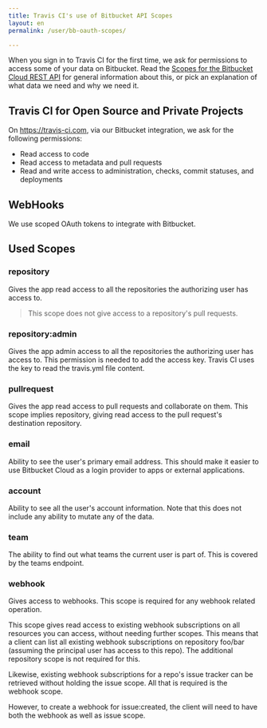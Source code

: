 ```yaml
---
title: Travis CI's use of Bitbucket API Scopes
layout: en
permalink: /user/bb-oauth-scopes/

---
```


When you sign in to Travis CI for the first time, we ask for permissions to access
some of your data on Bitbucket. Read the
[Scopes for the Bitbucket Cloud REST API](https://developer.atlassian.com/cloud/bitbucket/bitbucket-cloud-rest-api-scopes/)
for general information about this, or pick an explanation of what data we need and why we need it.

## Travis CI for Open Source and Private Projects

On <https://travis-ci.com>, via our Bitbucket integration, we ask for the following permissions:

- Read access to code
- Read access to metadata and pull requests
- Read and write access to administration, checks, commit statuses, and deployments

## WebHooks

We use scoped OAuth tokens to integrate with Bitbucket.

## Used Scopes

### repository
Gives the app read access to all the repositories the authorizing user has access to.
> This scope does not give access to a repository's pull requests.

### repository:admin
Gives the app admin access to all the repositories the authorizing user has access to. This permission is needed to add the access key. Travis CI uses the key to read the travis.yml file content.


### pullrequest
Gives the app read access to pull requests and collaborate on them. This scope implies repository, giving read access to the pull request's destination repository.

### email
Ability to see the user's primary email address. This should make it easier to use Bitbucket Cloud as a login provider to apps or external applications.

### account
Ability to see all the user's account information. Note that this does not include any ability to mutate any of the data.

### team
The ability to find out what teams the current user is part of. This is covered by the teams endpoint.

### webhook
Gives access to webhooks. This scope is required for any webhook related operation.

This scope gives read access to existing webhook subscriptions on all resources you can access, without needing further scopes.
This means that a client can list all existing webhook subscriptions on repository foo/bar (assuming the principal user has access
to this repo). The additional repository scope is not required for this.

Likewise, existing webhook subscriptions for a repo's issue tracker can be retrieved without holding the issue scope.
All that is required is the webhook scope.

However, to create a webhook for issue:created, the client will need to have both the webhook as well as issue scope.
